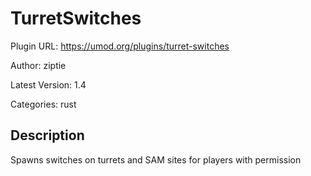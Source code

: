# TurretSwitches

Plugin URL: https://umod.org/plugins/turret-switches

Author: ziptie

Latest Version: 1.4

Categories: rust

## Description

Spawns switches on turrets and SAM sites for players with permission
